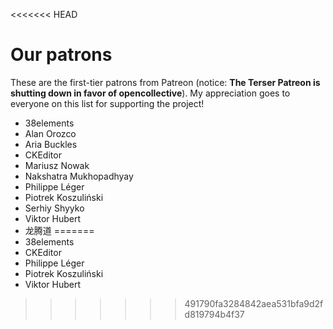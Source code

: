 <<<<<<< HEAD
# Our patrons

These are the first-tier patrons from Patreon (notice: **The Terser Patreon is shutting down in favor of opencollective**). My appreciation goes to everyone on this list for supporting the project!

 * 38elements
 * Alan Orozco
 * Aria Buckles
 * CKEditor
 * Mariusz Nowak
 * Nakshatra Mukhopadhyay
 * Philippe Léger
 * Piotrek Koszuliński
 * Serhiy Shyyko
 * Viktor Hubert
 * 龙腾道
=======
 * 38elements
 * CKEditor
 * Philippe Léger
 * Piotrek Koszuliński
 * Viktor Hubert
>>>>>>> 491790fa3284842aea531bfa9d2fd819794b4f37

